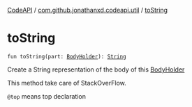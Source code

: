 [CodeAPI](../index.md) / [com.github.jonathanxd.codeapi.util](index.md) / [toString](.)

# toString

`fun toString(part: `[`BodyHolder`](../com.github.jonathanxd.codeapi.base/-body-holder/index.md)`): `[`String`](https://kotlinlang.org/api/latest/jvm/stdlib/kotlin/-string/index.html)

Create a String representation of the body of this [BodyHolder](../com.github.jonathanxd.codeapi.base/-body-holder/index.md)

This method take care of StackOverFlow.

`@top` means top declaration

